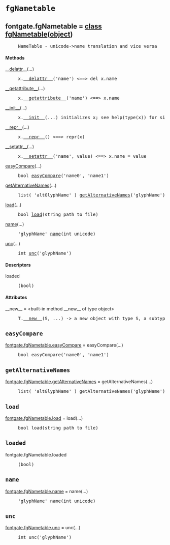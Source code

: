 

<a name="fontgate.fgNametable"></a>

# `fgNametable`


<dt class="class"><h2><span class="class-name">fontgate.fgNametable</span> = <a name="fontgate.fgNametable" href="#fontgate.fgNametable">class fgNametable</a>(<a href="./__builtin__.html#object">object</a>)</h2></dt><dd class="class"><dd>


<pre class="doc" markdown="0">NameTable - unicode->name translation and vice versa</pre>


</dd><h4 class="head-methods">Methods </h4><dl class="function"><dt><a name="fgNametable-__delattr__" href="#fgNametable-__delattr__"><span class="function-name">__delattr__</span></a><span class="argspec">(...)</span></dt><dd>

<pre class="doc" markdown="0">x.<a href="#fontgate.fgNametable-__delattr__">__delattr__</a>('name') <==> del x.name</pre>

</dd></dl>
<dl class="function"><dt><a name="fgNametable-__getattribute__" href="#fgNametable-__getattribute__"><span class="function-name">__getattribute__</span></a><span class="argspec">(...)</span></dt><dd>

<pre class="doc" markdown="0">x.<a href="#fontgate.fgNametable-__getattribute__">__getattribute__</a>('name') <==> x.name</pre>

</dd></dl>
<dl class="function"><dt><a name="fgNametable-__init__" href="#fgNametable-__init__"><span class="function-name">__init__</span></a><span class="argspec">(...)</span></dt><dd>

<pre class="doc" markdown="0">x.<a href="#fontgate.fgNametable-__init__">__init__</a>(...) initializes x; see help(type(x)) for signature</pre>

</dd></dl>
<dl class="function"><dt><a name="fgNametable-__repr__" href="#fgNametable-__repr__"><span class="function-name">__repr__</span></a><span class="argspec">(...)</span></dt><dd>

<pre class="doc" markdown="0">x.<a href="#fontgate.fgNametable-__repr__">__repr__</a>() <==> repr(x)</pre>

</dd></dl>
<dl class="function"><dt><a name="fgNametable-__setattr__" href="#fgNametable-__setattr__"><span class="function-name">__setattr__</span></a><span class="argspec">(...)</span></dt><dd>

<pre class="doc" markdown="0">x.<a href="#fontgate.fgNametable-__setattr__">__setattr__</a>('name', value) <==> x.name = value</pre>

</dd></dl>
<dl class="function"><dt><a name="fgNametable-easyCompare" href="#fgNametable-easyCompare"><span class="function-name">easyCompare</span></a><span class="argspec">(...)</span></dt><dd>

<pre class="doc" markdown="0">bool <a href="#fontgate.fgNametable-easyCompare">easyCompare</a>('name0', 'name1')</pre>

</dd></dl>
<dl class="function"><dt><a name="fgNametable-getAlternativeNames" href="#fgNametable-getAlternativeNames"><span class="function-name">getAlternativeNames</span></a><span class="argspec">(...)</span></dt><dd>

<pre class="doc" markdown="0">list( 'altGlyphName' ) <a href="#fontgate.fgNametable-getAlternativeNames">getAlternativeNames</a>('glyphName')</pre>

</dd></dl>
<dl class="function"><dt><a name="fgNametable-load" href="#fgNametable-load"><span class="function-name">load</span></a><span class="argspec">(...)</span></dt><dd>

<pre class="doc" markdown="0">bool <a href="#fontgate.fgNametable-load">load</a>(string path_to_file)</pre>

</dd></dl>
<dl class="function"><dt><a name="fgNametable-name" href="#fgNametable-name"><span class="function-name">name</span></a><span class="argspec">(...)</span></dt><dd>

<pre class="doc" markdown="0">'glyphName' <a href="#fontgate.fgNametable-name">name</a>(int unicode)</pre>

</dd></dl>
<dl class="function"><dt><a name="fgNametable-unc" href="#fgNametable-unc"><span class="function-name">unc</span></a><span class="argspec">(...)</span></dt><dd>

<pre class="doc" markdown="0">int <a href="#fontgate.fgNametable-unc">unc</a>('glyphName')</pre>

</dd></dl>

  <h4 class="head-desc">Descriptors </h4><dl class="descriptor"><dt>loaded</dt>
<dd>

<pre class="doc" markdown="0">(bool)</pre>

</dd>
</dl>

  <h4 class="head-attrs">Attributes </h4><dl><dt><span class="other-name">__new__</span> = &lt;built-in method __new__ of type object&gt;<dd>

<pre class="doc" markdown="0">T.<a href="#fontgate.fgNametable-__new__">__new__</a>(S, ...) -> a new object with type S, a subtype of T</pre>

</dd></dl>
</dd>


<a name="fontgate.fgNametable.easyCompare"></a>

## `easyCompare`


<dl class="function"><dt><a name="-fontgate.fgNametable.easyCompare" href="#-fontgate.fgNametable.easyCompare"><span class="function-name">fontgate.fgNametable.easyCompare</span></a> = easyCompare<span class="argspec">(...)</span></dt><dd>

<pre class="doc" markdown="0">bool easyCompare('name0', 'name1')</pre>

</dd></dl>



<a name="fontgate.fgNametable.getAlternativeNames"></a>

## `getAlternativeNames`


<dl class="function"><dt><a name="-fontgate.fgNametable.getAlternativeNames" href="#-fontgate.fgNametable.getAlternativeNames"><span class="function-name">fontgate.fgNametable.getAlternativeNames</span></a> = getAlternativeNames<span class="argspec">(...)</span></dt><dd>

<pre class="doc" markdown="0">list( 'altGlyphName' ) getAlternativeNames('glyphName')</pre>

</dd></dl>



<a name="fontgate.fgNametable.load"></a>

## `load`


<dl class="function"><dt><a name="-fontgate.fgNametable.load" href="#-fontgate.fgNametable.load"><span class="function-name">fontgate.fgNametable.load</span></a> = load<span class="argspec">(...)</span></dt><dd>

<pre class="doc" markdown="0">bool load(string path_to_file)</pre>

</dd></dl>



<a name="fontgate.fgNametable.loaded"></a>

## `loaded`


<dl class="descriptor"><dt>fontgate.fgNametable.loaded</dt>
<dd>

<pre class="doc" markdown="0">(bool)</pre>

</dd>
</dl>



<a name="fontgate.fgNametable.name"></a>

## `name`


<dl class="function"><dt><a name="-fontgate.fgNametable.name" href="#-fontgate.fgNametable.name"><span class="function-name">fontgate.fgNametable.name</span></a> = name<span class="argspec">(...)</span></dt><dd>

<pre class="doc" markdown="0">'glyphName' name(int unicode)</pre>

</dd></dl>



<a name="fontgate.fgNametable.unc"></a>

## `unc`


<dl class="function"><dt><a name="-fontgate.fgNametable.unc" href="#-fontgate.fgNametable.unc"><span class="function-name">fontgate.fgNametable.unc</span></a> = unc<span class="argspec">(...)</span></dt><dd>

<pre class="doc" markdown="0">int unc('glyphName')</pre>

</dd></dl>

